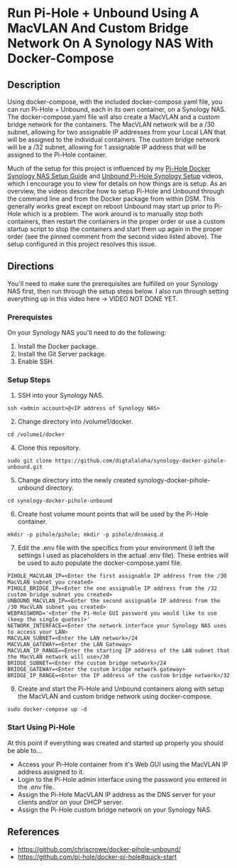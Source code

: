 # Run Pi-Hole + Unbound Using A MacVLAN And Custom Bridge Network On A Synology NAS With Docker-Compose

## Description

Using docker-compose, with the included docker-compose.yaml file, you can run Pi-Hole + Unbound, each in its own container, on a Synology NAS.  The docker-compose.yaml file will also create a MacVLAN and a custom bridge network for the containers.  The MacVLAN network will be a /30 subnet, allowing for two assignable IP addresses from your Local LAN that will be assigned to the individual containers.  The custom bridge network will be a /32 subnet, allowing for 1 assignable IP address that will be assigned to the Pi-Hole container.

Much of the setup for this project is influenced by my [Pi-Hole Docker Synology NAS Setup Guide](https://youtu.be/1yG0p9gU104) and [Unbound Pi-Hole Synology Setup](https://youtu.be/-546g1w_L3w) videos, which I encourage you to view for details on how things are is setup. As an overview, the videos describe how to setup Pi-Hole and Unbound through the command line and from the Docker package from within DSM. This generally works great except on reboot Unbound may start up prior to Pi-Hole which is a problem.  The work around is to manually stop both containers, then restart the containers in the proper order or use a custom startup script to stop the containers and start them up again in the proper order (see the pinned comment from the second video listed above).  The setup configured in this project resolves this issue.

## Directions

You'll need to make sure the prerequisites are fulfilled on your Synology NAS first, then run through the setup steps below. I also run through setting everything up in this video here -> VIDEO NOT DONE YET.

### Prerequistes
On your Synology NAS you'll need to do the following:
1. Install the Docker package.
2. Install the Git Server package.
3. Enable SSH.

### Setup Steps
1. SSH into your Synology NAS.
```
ssh <admin account>@<IP address of Synology NAS>
```
2. Change directory into /volume1/docker. 
```
cd /volume1/docker
```
4. Clone this repository.
```
sudo git clone https://github.com/digtalaloha/synology-docker-pihole-unbound.git
```
5. Change directory into the newly created synology-docker-pihole-unbound directory.
```
cd synology-docker-pihole-unbound
```
6. Create host volume mount points that will be used by the Pi-Hole container.
```
mkdir -p pihole/pihole; mkdir -p pihole/dnsmasq.d
```
7. Edit the .env file with the specifics from your environment (I left the settings I used as placeholders in the actual .env file).  These entries will be used to auto populate the docker-compose.yaml file.
```
PIHOLE_MACVLAN_IP=<Enter the first assignable IP address from the /30 MacVLAN subnet you created>
PIHOLE_BRIDGE_IP=<Enter the one assignable IP address from the /32 custom bridge subnet you created>
UNBOUND_MACVLAN_IP=<Enter the second assignable IP address from the /30 MacVLAN subnet you created>
WEBPASSWORD='<Enter the Pi-Hole GUI password you would like to use (keep the single quotes)>'
NETWORK_INTERFACE=<Enter the network interface your Synology NAS uses to access your LAN>
MACVLAN_SUBNET=<Enter the LAN network>/24
MACVLAN_GATEWAY=<Enter the LAN Gateway>
MACVLAN_IP_RANGE=<Enter the starting IP address of the LAN subnet that the MacVLAN network will use>/30
BRIDGE_SUBNET=<Enter the custom bridge network>/24
BRIDGE_GATEWAY=<Enter the custom bridge network gateway>
BRIDGE_IP_RANGE=<Enter the IP address of the custom bridge network>/32
```
9. Create and start the Pi-Hole and Unbound containers along with setup the MacVLAN and custom bridge network using docker-compose.
```
sudo docker-compose up -d
```
### Start Using Pi-Hole
At this point if everything was created and started up properly you should be able to...
* Access your Pi-Hole container from it's Web GUI using the MacVLAN IP address assigned to it.
* Login to the Pi-Hole admin interface using the password you entered in the .env file.
* Assign the Pi-Hole MacVLAN IP address as the DNS server for your clients and/or on your DHCP server.
* Assign the Pi-Hole custom bridge network on your Synology NAS. 

## References
* https://github.com/chriscrowe/docker-pihole-unbound/
* https://github.com/pi-hole/docker-pi-hole#quick-start
